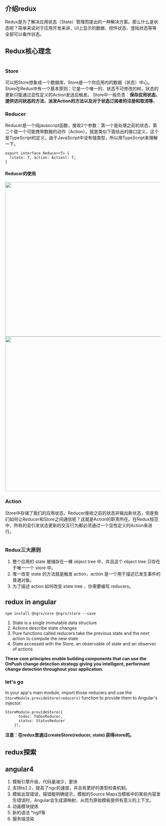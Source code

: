 ## 介绍redux
Redux是为了解决应用状态（State）管理而提出的一种解决方案。那么什么是状态呢？简单来说对于应用开发来讲，UI上显示的数据、控件状态、登陆状态等等全部可以看作状态。


## Redux核心理念
<img src="http://note.youdao.com/yws/api/personal/file/C6857B9A982B483EB0E75EA4ACDF37E0?method=download&shareKey=222e4fd7cd5ccdf5f313ca5d7086a83c" alt="">

### Store
可以把Store想象成一个数据库，Store是一个你应用内的数据（状态）中心。Store在Redux中有一个基本原则：它是一个唯一的、状态不可修改的树，状态的更新只能通过显性定义的Action发送后触发。
Store中一般负责：**保存应用状态、提供访问状态的方法、派发Action的方法以及对于状态订阅者的注册和取消等**。

### Reducer
Reducer是一个纯javascript函数，接收2个参数：第一个是处理之前的状态，第二个是一个可能携带数据的动作（Action）。就是类似下面给出的接口定义，这个是TypeScript的定义，由于JavaScript中没有强类型，所以用TypeScript来理解一下。
```
export interface Reducer<T> {
  (state: T, action: Action): T;
}
```

#### Reducer的使用
<img src="" width="800" height="500">
<img src="" width="800" height="500">

### Action
Store中存储了我们的应用状态，Reducer接收之前的状态并输出新状态，但是我们如何让Reducer和Store之间通信呢？这就是Action的职责所在。在Redux规范中，所有的会引发状态更新的交互行为都必须通过一个显性定义的Action来进行。

<img src="https://cdn-images-1.medium.com/max/800/1*CBfav7WP_SuV_UV87N1_Og.png" alt="">

### Redux三大原则
1. 整个应用的 state 被储存在一棵 object tree 中，并且这个 object tree 只存在于唯一一个 store 中。
2. 惟一改变 state 的方法就是触发 action，action 是一个用于描述已发生事件的普通对象。
3. 为了描述 action 如何改变 state tree ，你需要编写 reducers。

## redux in angular

```
npm install @ngrx/core @ngrx/store --save
```
1. State is a single immutable data structure
2. Actions describe state changes
3. Pure functions called reducers take the previous state and the next action to compute the new state
4. State accessed with the Store, an observable of state and an observer of actions

**These core principles enable building components that can use the OnPush change detection strategy giving you intelligent, performant change detection throughout your application.**

### let's go
In your app's main module, import those reducers and use the `StoreModule.provideStore(reducers)` function to provide them to Angular's injector:
```
StoreModule.provideStore({
      todos: ToDosReducer,
      status: StatusReducer
    }),
```

**注意：在redux里通过createStore(reducer, state) 获得store的。**


## redux探索


## angular4
1. 模板引擎升级，代码量减少，更快
2. 支持ts2.2，提高了ngc的速度，并且有更好的类型检查机制。
3. 模板出现错误，报错能明确提示，模板的Source Maps当模板中的某些内容发生错误时，Angular会生成源映射，从而为原始模板提供有意义的上下文。
4. 动画模块提炼
5. 新的语法 *ngIf等
6. 服务端渲染